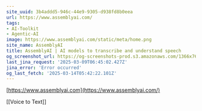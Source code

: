 ```yaml
---
site_uuid: 3b4addd5-946c-44e9-9305-d938fd8b0eea
url: https://www.assemblyai.com/
tags:
- AI-Toolkit
- Agentic-AI
image: https://www.assemblyai.com/static/meta/home.png
site_name: AssemblyAI
title: AssemblyAI | AI models to transcribe and understand speech
og_screenshot_url: https://og-screenshots-prod.s3.amazonaws.com/1366x768/80/false/ac303e13b2836f26b643b87ccac1b193851d34339cec90f47833dd7920090d0d.jpeg
last_jina_request: '2025-03-09T06:45:02.427Z'
jina_error: 'Error occurred'
og_last_fetch: '2025-03-14T05:42:22.101Z'
---
```


[https://www.assemblyai.com](https://www.assemblyai.com/)

[[Voice to Text]]
